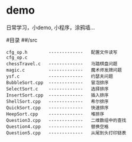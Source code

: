 demo
====

日常学习，小demo, 小程序，涂鸦墙...


#目录
##/src

	cfg_op.h		-------------	配置文件读写
	cfg_op.c
	chessTravel.c	-------------	马踏棋盘问题
	magic.c			-------------	魔术师发牌问题
	ysf.c			-------------	约瑟夫问题
	BubbleSort.cpp 	-------------	冒泡排序
	SelectSort.c	-------------	选择排序
	InsertSort.cpp	-------------	插入排序
	ShellSort.cpp	-------------	希尔排序
	QuickSort.cpp	-------------	快速排序
	HeepSort.cpp	-------------	堆排序
	Question3.cpp	-------------	二维数组中的查找
	Question4.cpp	-------------	替换空格
	Question5.cpp	-------------	从尾到头打印链表

	
	


